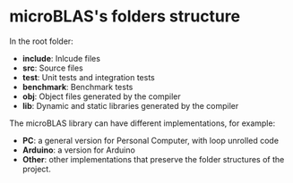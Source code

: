 # microBLAS's folders structure

In the root folder:
  * **include**: Inlcude files
  * **src**: Source files
  * **test**: Unit tests and integration tests
  * **benchmark**: Benchmark tests
  * **obj**: Object files generated by the compiler
  * **lib**: Dynamic and static libraries generated by the compiler

The microBLAS library can have different implementations, for example:
  * **PC**: a general version for Personal Computer, with loop unrolled code
  * **Arduino**: a version for Arduino
  * **Other**: other implementations that preserve the folder structures of the project.
  

 
